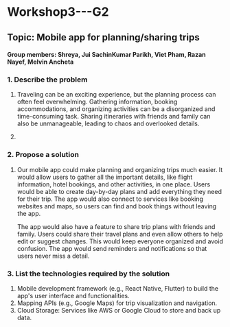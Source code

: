 # Workshop3---G2


## Topic: Mobile app for planning/sharing trips

#### Group members: Shreya, Jui SachinKumar Parikh, Viet Pham, Razan Nayef, Melvin Ancheta

### 1. Describe the problem
1. Traveling can be an exciting experience, but the planning process can often feel overwhelming. Gathering information, booking accommodations, and organizing activities can be a disorganized and time-consuming task. Sharing itineraries with friends and family can also be unmanageable, leading to chaos and overlooked details.
   
2. 
### 2. Propose a solution
1. Our mobile app could make planning and organizing trips much easier. It would allow users to gather all the important details, like flight information, hotel bookings, and other activities, in one place. Users would be able to create day-by-day plans and add everything they need for their trip. The app would also connect to services like booking websites and maps, so users can find and book things without leaving the app.
   
   The app would also have a feature to share trip plans with friends and family. Users could share their travel plans and even allow others to help edit or suggest 
 changes. This would keep everyone organized and avoid confusion. The app would send reminders and notifications so that users never miss a detail.


   
### 3. List the technologies required by the solution
1. Mobile development framework (e.g., React Native, Flutter) to build the app's user interface and functionalities.
2. Mapping APIs (e.g., Google Maps) for trip visualization and navigation.
3. Cloud Storage: Services like AWS or Google Cloud to store and back up data.

